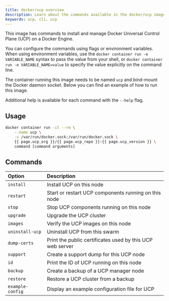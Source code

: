 ```yaml
---
title: docker/ucp overview
description: Learn about the commands available in the docker/ucp image.
keywords: ucp, cli, ucp
---
```


This image has commands to install and manage
Docker Universal Control Plane (UCP) on a Docker Engine.

You can configure the commands using flags or environment variables. When using
environment variables, use the `docker container run -e VARIABLE_NAME` syntax to pass the
value from your shell, or `docker container run -e VARIABLE_NAME=value` to specify the
value explicitly on the command line.

The container running this image needs to be named `ucp` and bind-mount the
Docker daemon socket. Below you can find an example of how to run this image.

Additional help is available for each command with the `--help` flag.

## Usage

```bash
docker container run -it --rm \
    --name ucp \
    -v /var/run/docker.sock:/var/run/docker.sock \
    {{ page.ucp_org }}/{{ page.ucp_repo }}:{{ page.ucp_version }} \
    command [command arguments]
```

## Commands

| Option           | Description                                               |
|:-----------------|:----------------------------------------------------------|
| `install`        | Install UCP on this node                                  |
| `restart`        | Start or restart UCP components running on this node      |
| `stop`           | Stop UCP components running on this node                  |
| `upgrade`        | Upgrade the UCP cluster                                   |
| `images`         | Verify the UCP images on this node                        |
| `uninstall-ucp`  | Uninstall UCP from this swarm                             |
| `dump-certs`     | Print the public certificates used by this UCP web server |
| `support`        | Create a support dump for this UCP node                   |
| `id`             | Print the ID of UCP running on this node                  |
| `backup`         | Create a backup of a UCP manager node                     |
| `restore`        | Restore a UCP cluster from a backup                       |
| `example-config` | Display an example configuration file for UCP             |
